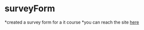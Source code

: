 # surveyForm
*created a survey form for a it course
*you can reach the site [here](https://m-burak-yilmazer.github.io/surveyForm/)
